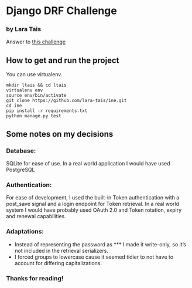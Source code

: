 # Django DRF Challenge
### by Lara Tais

Answer to [this challenge](https://gist.github.com/gsimoncini/0428bfd1b35a31eaa12d9750c826e34b)


## How to get and run the project

You can use virtualenv.

```
mkdir ltais && cd ltais
virtualenv env
source env/bin/activate
git clone https://github.com/lara-tais/ine.git
cd ine
pip install -r requirements.txt
python manage.py test
```

## Some notes on my decisions

### Database:
SQLite for ease of use. In a real world application I would have used PostgreSQL

### Authentication:
For ease of development, I used the built-in Token authentication with a post_save signal and a login endpoint for Token retrieval. 
In a real world system I would have probably used OAuth 2.0 and Token rotation, expiry and renewal capabilities. 

### Adaptations:
- Instead of representing the password as *** I made it write-only, so it’s not included in the retrieval serializers.
- I forced groups to lowercase cause it seemed tidier to not have to account for differing capitalizations.

### Thanks for reading!
